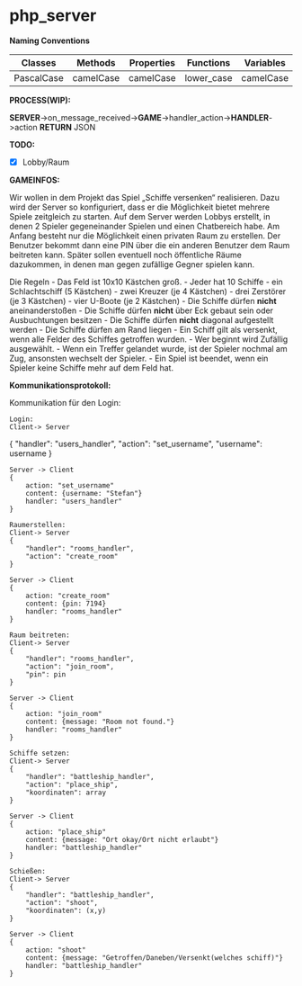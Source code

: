 # php_server

**Naming Conventions**

| Classes | Methods | Properties | Functions | Variables | Interfaces |
| --- | --- | --- | --- | --- | --- |
| PascalCase | camelCase | camelCase | lower_case | camelCase | iPascalCase |

**PROCESS(WIP):**

**SERVER**->on_message_received->**GAME**->handler_action->**HANDLER**->action **RETURN** JSON

**TODO:**

- [X] Lobby/Raum


**GAMEINFOS:**

Wir wollen in dem Projekt das Spiel „Schiffe versenken“ realisieren.
Dazu wird der Server so konfiguriert, dass er die Möglichkeit bietet mehrere Spiele zeitgleich zu starten.
Auf dem Server werden Lobbys erstellt, in denen 2 Spieler gegeneinander Spielen und einen Chatbereich habe.
Am Anfang besteht nur die Möglichkeit einen privaten Raum zu erstellen.
Der Benutzer bekommt dann eine PIN über die ein anderen Benutzer dem Raum beitreten kann.
Später sollen eventuell noch öffentliche Räume dazukommen, in denen man gegen zufällige Gegner spielen kann.

Die Regeln 
    - Das Feld ist 10x10 Kästchen groß.
    - Jeder hat 10 Schiffe
        - ein Schlachtschiff (5 Kästchen)
        - zwei Kreuzer (je 4 Kästchen)
        - drei Zerstörer (je 3 Kästchen)
        - vier U-Boote (je 2 Kästchen)
        - Die Schiffe dürfen **nicht** aneinanderstoßen
        - Die Schiffe dürfen **nicht** über Eck gebaut sein oder Ausbuchtungen besitzen
        - Die Schiffe dürfen **nicht** diagonal aufgestellt werden
        - Die Schiffe dürfen am Rand liegen
    - Ein Schiff gilt als versenkt, wenn alle Felder des Schiffes getroffen wurden. 
    - Wer beginnt wird Zufällig ausgewählt.
    - Wenn ein Treffer gelandet wurde, ist der Spieler nochmal am Zug, ansonsten wechselt der Spieler.
    - Ein Spiel ist beendet, wenn ein Spieler keine Schiffe mehr auf dem Feld hat.


**Kommunikationsprotokoll:**

Kommunikation für den Login:

    Login:
    Client-> Server
   {
        "handler": "users_handler",
        "action": "set_username",
        "username": username
    }

    Server -> Client
    {
        action: "set_username"
        content: {username: "Stefan"}
        handler: "users_handler"
    }

    Raumerstellen:
    Client-> Server
    {
        "handler": "rooms_handler",
        "action": "create_room"
    }   

    Server -> Client
    {
        action: "create_room"
        content: {pin: 7194}
        handler: "rooms_handler"
    }

    Raum beitreten:
    Client-> Server
    {
        "handler": "rooms_handler",
        "action": "join_room",
        "pin": pin
    }   

    Server -> Client
    {
        action: "join_room"
        content: {message: "Room not found."}
        handler: "rooms_handler"
    }

    Schiffe setzen: 
    Client-> Server
    {
        "handler": "battleship_handler",
        "action": "place_ship",
        "koordinaten": array
    }   

    Server -> Client
    {
        action: "place_ship"
        content: {message: "Ort okay/Ort nicht erlaubt"}
        handler: "battleship_handler"
    }

    Schießen:
    Client-> Server
    {
        "handler": "battleship_handler",
        "action": "shoot",
        "koordinaten": (x,y)
    }

    Server -> Client
    {
        action: "shoot"
        content: {message: "Getroffen/Daneben/Versenkt(welches schiff)"}
        handler: "battleship_handler"
    }


